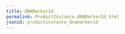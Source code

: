 ```yaml
---
title: dNAMarkerId
permalink: ProductInstance.dNAMarkerId.html
jsonid: productinstance_dnamarkerid
---
```


